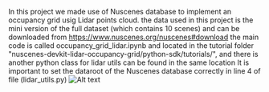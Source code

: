 In this project we made use of Nuscenes database to implement an occupancy grid usig Lidar points cloud.
the data used in this project is the mini version of the full dataset (which contains 10 scenes) and can be downloaded from https://www.nuscenes.org/nuscenes#download
the main code is called occupancy_grid_lidar.ipynb and located in the tutorial folder "nuscenes-devkit-lidar-occupancy-grid/python-sdk/tutorials/", and there is another python class for lidar utils can be found in the same location
It is important to set the dataroot of the Nuscenes database correctly in line 4 of file (lidar_utils.py)
![Alt text](c:/Users/rajab/Desktop/tt.jpg "Optional title")
